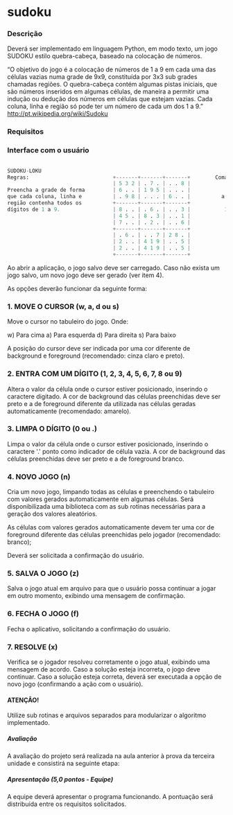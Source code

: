 # sudoku

### Descrição

Deverá ser implementado em linguagem Python, em modo texto, um jogo SUDOKU estilo
quebra-cabeça, baseado na colocação de números.

“O objetivo do jogo é a colocação de números de 1 a 9 em cada uma das células vazias numa
grade de 9x9, constituída por 3x3 sub grades chamadas regiões. O quebra-cabeça contém
algumas pistas iniciais, que são números inseridos em algumas células, de maneira a permitir
uma indução ou dedução dos números em células que estejam vazias. Cada coluna, linha e
região só pode ter um número de cada um dos 1 a 9.” http://pt.wikipedia.org/wiki/Sudoku

### Requisitos

### Interface com o usuário

```python

SUDOKU-LOKU
Regras:                           +-------+-------+-------+        Comandos:
                                  | 5 3 2 | . 7 . | . . 8 |
Preencha a grade de forma         | 6 . . | 1 9 5 | . . . |            w
que cada coluna, linha e          | . 9 8 | . . . | 6 . . |          a   d        move o cursor
região contenha todos os          +-------+-------+-------+            s
dígitos de 1 a 9.                 | 8 . . | . 6 . | . . 3 |           1-9         entra com um dígito
                                  | 4 5 . | 8 . 3 | . . 1 |            0 .        limpa o dígito
                                  | 7 . . | . 2 . | . . 6 |            n          novo jogo
                                  +-------+-------+-------+            z          salva o jogo
                                  | . 6 . | . . 7 | 2 8 . |            f          fecha o jogo
                                  | 2 . . | 4 1 9 | . . 5 |            x          resolve
                                  | 2 . . | 4 1 9 | . . 5 |            x          resolve
                                  +-------+-------+-------+
```

Ao abrir a aplicação, o jogo salvo deve ser carregado. Caso não exista um jogo salvo, um novo
jogo deve ser gerado (ver item 4).

As opções deverão funcionar da seguinte forma:

### 1. MOVE O CURSOR (w, a, d ou s)
Move o cursor no tabuleiro do jogo. Onde:

w) Para cima
a) Para esquerda
d) Para direita
s) Para baixo

A posição do cursor deve ser indicada por uma cor diferente de background e foreground
(recomendado: cinza claro e preto).

### 2. ENTRA COM UM DÍGITO (1, 2, 3, 4, 5, 6, 7, 8 ou 9)
Altera o valor da célula onde o cursor estiver posicionado, inserindo o caractere digitado. A cor
de background das células preenchidas deve ser preto e a de foreground diferente da utilizada
nas células geradas automaticamente (recomendado: amarelo).

### 3. LIMPA O DÍGITO (0 ou .)
Limpa o valor da célula onde o cursor estiver posicionado, inserindo o caractere '.' ponto como
indicador de célula vazia. A cor de background das células preenchidas deve ser preto e a de
foreground branco.

### 4. NOVO JOGO (n)
Cria um novo jogo, limpando todas as células e preenchendo o tabuleiro com valores gerados
automaticamente em algumas células. Será disponibilizada uma biblioteca com as sub rotinas
necessárias para a geração dos valores aleatórios.

As células com valores gerados automaticamente devem ter uma cor de foreground diferente
das células preenchidas pelo jogador (recomendado: branco);

Deverá ser solicitada a confirmação do usuário.

### 5. SALVA O JOGO (z)
Salva o jogo atual em arquivo para que o usuário possa continuar a jogar em outro momento,
exibindo uma mensagem de confirmação.

### 6. FECHA O JOGO (f)
Fecha o aplicativo, solicitando a confirmação do usuário.

### 7. RESOLVE (x)
Verifica se o jogador resolveu corretamente o jogo atual, exibindo uma mensagem de acordo.
Caso a solução esteja incorreta, o jogo deve continuar. Caso a solução esteja correta, deverá
ser executada a opção de novo jogo (confirmando a ação com o usuário).

#### ATENÇÃO!
Utilize sub rotinas e arquivos separados para modularizar o algoritmo implementado.

##### Avaliação

A avaliação do projeto será realizada na aula anterior à prova da terceira unidade e consistirá
na seguinte etapa:

##### Apresentação (5,0 pontos - Equipe)
A equipe deverá apresentar o programa funcionando. A pontuação será distribuída entre os
requisitos solicitados.
